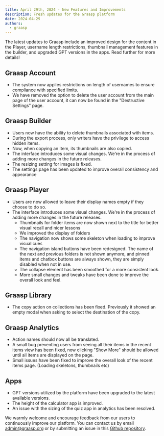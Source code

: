```yaml
---
title: April 29th, 2024 - New Features and Improvements
description: Fresh updates for the Graasp platform
date: 2024-04-29
authors:
  - graasp
---
```



The latest updates to Graasp include an improved design for the content in the Player, username length restrictions, thumbnail management features in the builder, and upgraded GPT versions in the apps. Read further for more details!

<!-- Everything below this will not be shown in the post overview -->
<!-- truncate -->

## Graasp Account

- The system now applies restrictions on length of usernames to ensure compliance with specified limits.
- We have removed the option to delete the user account from the main page of the user account, it can now be found in the "Destructive Settings" page.

## Graasp Builder

- Users now have the ability to delete thumbnails associated with items.
- During the export process, only writers have the privilege to access hidden items.
- Now, when copying an item, its thumbnails are also copied.
- The interface introduces some visual changes. We're in the process of adding more changes in the future releases.
- The resizing setting for images is fixed.
- The settings page has been updated to improve overall consistency and appearance

## Graasp Player

- Users are now allowed to leave their display names empty if they choose to do so.
- The interface introduces some visual changes. We're in the process of adding more changes in the future releases.
  - Thumbnails for folder items are now shown next to the title for better visual recall and nicer lessons
  - We improved the display of folders
  - The navigation now shows some skeleton when loading to improve visual cues
  - The navigation island buttons have been redesigned. The name of the next and previous folders is not shown anymore, and pinned items and chatbox buttons are always shown, they are simply disabled when not in use.
  - The collapse element has been smoothed for a more consistent look.
  - More small changes and tweaks have been done to improve the overall look and feel.

## Graasp Library

- The copy action on collections has been fixed. Previously it showed an empty modal when asking to select the destination of the copy.

## Graasp Analytics

- Action names should now all be translated.
- A small bug preventing users from seeing all their items in the recent items view has been fixed, now clicking "Show More" should be allowed until all items are displayed on the page.
- Small issues have been fixed to improve the overall look of the recent items page. (Loading skeletons, thumbnails etc)


## Apps

- GPT versions utilized by the platform have been upgraded to the latest available versions.
- The height of the calculator app is improved.
- An issue with the sizing of the quiz app in analytics has been resolved.

<!-- Generic message -->

We warmly welcome and encourage feedback from our users to continuously improve our platform. You can contact us by email [admin@graasp.org](mailto:admin@graasp.org) or by submitting an issue in this [Github repository](https://github.com/graasp/graasp-feedback).
